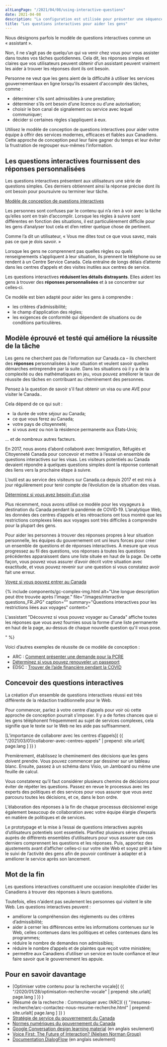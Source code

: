 ```yaml
---
altLangPage: "/2021/04/08/using-interactive-questions"
date: 2021-04-08
description: "La configuration est utilisée pour présenter une séquence de questions simples qui mènent à la réponse dont les personnes ont besoin pour poursuivre leur tâche ou l’achever."
title: "Les questions interactives pour aider les gens"
---
```

Nous désignons parfois le modèle de questions interactives comme un «&nbsp;assistant&nbsp;».

Non, il ne s’agit  pas de quelqu’un qui va venir chez vous pour vous assister dans toutes vos tâches quotidiennes. Cela dit, les réponses simples et claires que vos utilisateurs peuvent obtenir d’un assistant peuvent vraiment les aider à trouver les réponses dont ils ont besoin.

Personne ne veut que les gens aient de la difficulté à utiliser les services gouvernementaux en ligne lorsqu'ils essaient d'accomplir des tâches, comme&nbsp;:

* déterminer s’ils sont admissibles à une prestation;
* déterminer s’ils ont besoin d’une licence ou d’une autorisation;
* choisir le bon canal de signalement ou service avec lequel communiquer;
* décider si certaines règles s’appliquent à eux.

Utilisez le modèle de conception de questions interactives pour aider votre équipe à offrir des services modernes, efficaces et fiables aux Canadiens. Cette approche de conception peut leur faire gagner du temps et leur éviter la frustration  de regrouper eux-mêmes l’information.

## Les questions interactives fournissent des réponses personnalisées

Les questions interactives présentent aux utilisateurs une série de questions simples. Ces derniers obtiennent ainsi la réponse précise dont ils ont besoin pour poursuivre ou terminer leur tâche.

[Modèle de conception de questions interactives](https://conception.canada.ca/configurations-conception-communes/questions-interactives.html)

Les personnes sont confuses par le contenu qui n’a rien à voir avec la tâche qu’elles sont en train d’accomplir. Lorsque les règles à suivre sont différentes en fonction des situations, il est particulièrement difficile pour les gens d’analyser tout cela et d’en retirer quelque chose de pertinent.

Comme l’a dit un utilisateur, «&nbsp;Vous me dites tout ce que vous savez, mais pas ce que je dois savoir.&nbsp;»

Lorsque les gens ne comprennent pas quelles règles ou quels renseignements s’appliquent à leur situation, ils prennent le téléphone ou se rendent à un Centre  Service Canada. Cela entraîne de longs délais d’attente dans les centres d’appels et des visites inutiles aux centres de service.

Les questions interactives **réduisent les détails distrayants**. Elles aident les gens à trouver des **réponses personnalisées** et à se concentrer sur celles‑ci.

Ce modèle est bien adapté pour aider les gens à comprendre&nbsp;:
* les critères d’admissibilité;
* le champ d’application des règles;
* les exigences de conformité qui dépendent de situations ou de conditions particulières.

## Modèle éprouvé et testé qui améliore la réussite de la tâche

Les gens ne cherchent pas de l’information sur Canada.ca – ils cherchent des **réponses** personnalisées à leur situation et veulent savoir quelles démarches entreprendre par la suite. Dans les situations où il y a de la complexité ou des mathématiques en jeu, vous pouvez améliorer le taux de réussite des tâches en contribuant au cheminement des personnes.

Pensez à la question de savoir s’il faut obtenir un visa ou une AVE pour visiter le Canada..

Cela dépend de ce qui suit&nbsp;:

* la durée de votre séjour au Canada;
* ce que vous ferez au Canada;
* votre pays de citoyenneté;
* si vous avez ou non la résidence permanente aux États‑Unis;

... et de nombreux autres facteurs.

En 2017, nous avons d’abord collaboré avec Immigration, Réfugiés et Citoyenneté Canada pour concevoir et mettre à l’essai un ensemble de questions interactives sur les visas. Les visiteurs potentiels au Canada devaient répondre à quelques questions simples dont la réponse contenait des liens vers la prochaine étape à suivre.

L’outil est au service des visiteurs sur Canada.ca depuis 2017 et est mis à jour régulièrement pour tenir compte de l’évolution de la situation des visas.

[Déterminez si vous avez besoin d’un visa](https://www.cic.gc.ca/visit-visiter/fr/visas)

Plus récemment, nous avons utilisé ce modèle pour les voyageurs à destination du Canada pendant la pandémie de COVID‑19. L’analytique Web, les données des centres d’appels et les rétroactions ont tous montré que les restrictions complexes liées aux voyages sont très difficiles à comprendre pour la plupart des gens.

Pour aider les personnes à trouver des réponses propres à leur situation personnelle, les équipes du gouvernement ont uni leurs forces pour créer un ensemble de questions et de réponses interactives. À mesure que vous progressez au fil des questions, vos réponses à toutes les questions précédentes apparaissent dans une liste située en haut de la page. De cette façon, vous pouvez vous assurer d’avoir décrit votre situation avec exactitude, et vous pouvez revenir sur une question si vous constatez avoir fait une erreur.

[Voyez si vous pouvez entrer au Canada](https://voyage.gc.ca/voyage-covid/voyage-restrictions/debut-assistant?_ga=2.234691422.1954857627.1617633945-2059021.1611345059)

{% include components/gc-complex-img.html
   alt="Une longue description peut être trouvée après l'image."
   file="/images/interactive questions_FR.JPG"
   caption=""
   summary="Questions interactives pour les restrictions liées aux voyages"
   content="<p>L'assistant &quot;Découvrez si vous pouvez voyager au Canada&quot; affiche toutes les réponses que vous avez fournies sous la forme d'une liste permanente en haut de la page, au-dessus de chaque nouvelle question qu'il vous pose.</p>"
%}

Voici d’autres exemples de réussite de ce modèle de conception&nbsp;:
* ARC&nbsp;: [Comment présenter une demande pour la PCRE](https://www.canada.ca/fr/agence-revenu/services/prestations/prestation-relance-economique/pcre-comment-demande.html)
* [Déterminez si vous pouvez renouveler un passeport](https://www.cic.gc.ca/francais/passeport/demande/questions-admissibilite.asp)
* EDSC&nbsp;: [Trouver de l’aide financière pendant la COVID](https://covid-prestations.alpha.canada.ca/fr/debut)

## Concevoir des questions interactives

La création d’un ensemble de questions interactives réussi est très différente de la rédaction traditionnelle pour le Web.

Pour commencer, parlez à votre centre d’appels pour voir où cette approche de conception pourrait s’imposer. Il y a de fortes chances que si les gens téléphonent fréquemment au sujet de services complexes, cela signifie que le texte sur le Web ne les aide pas suffisamment.

[L’importance de collaborer avec les centres d’appels]( {{ "/2021/03/01/collaborer-avec-centres-appels" | prepend: site.urlalt[ page.lang ] }} )

Premièrement, établissez le cheminement des décisions que les gens doivent prendre. Vous pouvez commencer par dessiner sur un tableau blanc. Ensuite, passez à un schéma dans Visio, un Jamboard ou même une feuille de calcul.

Vous constaterez qu’il faut considérer plusieurs chemins de décisions pour éviter de répéter les questions. Passez en revue le processus avec les experts des politiques et des services pour vous assurer que vous avez parcouru toutes les décisions, et ce, dans le bon ordre.

L’élaboration des réponses à la fin de chaque processus décisionnel exige également beaucoup de collaboration avec votre équipe élargie d’experts en matière de politiques et de services.

Le prototypage et la mise à l’essai de questions interactives auprès d’utilisateurs potentiels sont essentiels. Planifiez plusieurs séries d’essais auprès de différents ensembles d’utilisateurs pour vous assurer que ces derniers comprennent les questions et les réponses. Puis, apportez des ajustements avant d’afficher celles‑ci sur votre site Web et soyez prêt à faire le suivi de l’activité des gens afin de pouvoir continuer à adapter et à améliorer le service après son lancement.

## Mot de la fin

Les questions interactives constituent une occasion inexploitée d’aider les Canadiens à trouver des réponses à leurs questions.

Toutefois, elles n’aident pas seulement les personnes qui visitent le site Web. Les questions interactives peuvent&nbsp;:
* améliorer la compréhension des règlements ou des critères d’admissibilité;
* aider à cerner les différences entre les informations contenues sur le Web, celles contenues dans les politiques et celles contenues dans les programmes;
* réduire le nombre de demandes non admissibles;
* réduire le nombre d’appels et de plaintes que reçoit votre ministère;
* permettre aux Canadiens d’utiliser un service en toute confiance et leur faire savoir que le gouvernement les appuie.

## Pour en savoir davantage
* [Optimiser votre contenu pour la recherche vocale]( {{ "/2020/01/28/optimisation-recherche-vocale" | prepend: site.urlalt[ page.lang ] }} )
* [Résumé de la recherche&nbsp;: Communiquer avec l’ARC]( {{ "/resumes-recherche/arc-contactez-nous-resume-recherche.html" | prepend: site.urlalt[ page.lang ] }} )
* [Stratégie de service du gouvernement du Canada](https://ouvert.canada.ca/fr/contenu/la-strategie-de-service-du-gouvernement-du-canada)
* [Normes numériques du gouvernement du Canada](https://www.canada.ca/fr/gouvernement/systeme/gouvernement-numerique/normes-numeriques-gouvernement-canada.html)
* [Google Conversation design learning material](https://developers.google.com/actions/design/) (en anglais seulement)
* [Voice First: The Future of Interaction? (Nielsen Norman Group)](https://www.nngroup.com/articles/voice-first/)
* [Documentation DialogFlow](https://cloud.google.com/dialogflow/docs/) (en anglais seulement)

